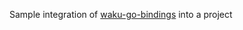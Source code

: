 Sample integration of [waku-go-bindings](https://github.com/waku-org/waku-go-bindings) into a project
